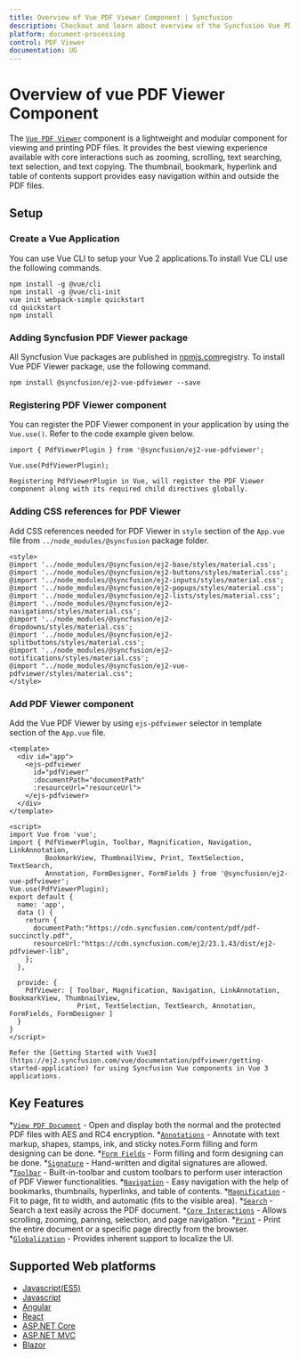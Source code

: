 ```yaml
---
title: Overview of Vue PDF Viewer Component | Syncfusion
description: Checkout and learn about overview of the Syncfusion Vue PDF Viewer component and much more details.
platform: document-processing
control: PDF Viewer
documentation: UG
---
```


# Overview of vue PDF Viewer Component

The [`Vue PDF Viewer`](https://www.syncfusion.com/vue-components/vue-pdf-viewer) component is a lightweight and modular component for viewing and printing PDF files. It provides the best viewing experience available with core interactions such as zooming, scrolling, text searching, text selection, and text copying. The thumbnail, bookmark, hyperlink and table of contents support provides easy navigation within and outside the PDF files.

## Setup

### Create a Vue Application

You can use Vue CLI to setup your Vue 2 applications.To install Vue CLI use the following commands.

```
npm install -g @vue/cli
npm install -g @vue/cli-init
vue init webpack-simple quickstart
cd quickstart
npm install
```

### Adding Syncfusion PDF Viewer package

All Syncfusion Vue packages are published in [npmjs.com](https://www.npmjs.com/~syncfusionorg)registry. To install Vue PDF Viewer package, use the following command.

```
npm install @syncfusion/ej2-vue-pdfviewer --save
```
### Registering PDF Viewer component

You can register the PDF Viewer component in your application by using the `Vue.use()`. Refer to the code example given below.

```
import { PdfViewerPlugin } from '@syncfusion/ej2-vue-pdfviewer';

Vue.use(PdfViewerPlugin);
```
```
Registering PdfViewerPlugin in Vue, will register the PDF Viewer component along with its required child directives globally.
```
### Adding CSS references for PDF Viewer

Add CSS references needed for PDF Viewer in `style` section of the `App.vue` file from `../node_modules/@syncfusion` package folder.

```
<style>
@import '../node_modules/@syncfusion/ej2-base/styles/material.css';
@import '../node_modules/@syncfusion/ej2-buttons/styles/material.css';
@import '../node_modules/@syncfusion/ej2-inputs/styles/material.css';
@import '../node_modules/@syncfusion/ej2-popups/styles/material.css';
@import '../node_modules/@syncfusion/ej2-lists/styles/material.css';
@import '../node_modules/@syncfusion/ej2-navigations/styles/material.css';
@import '../node_modules/@syncfusion/ej2-dropdowns/styles/material.css';
@import '../node_modules/@syncfusion/ej2-splitbuttons/styles/material.css';
@import '../node_modules/@syncfusion/ej2-notifications/styles/material.css';  
@import "../node_modules/@syncfusion/ej2-vue-pdfviewer/styles/material.css";
</style>
```
### Add PDF Viewer component

Add the Vue PDF Viewer by using `ejs-pdfviewer` selector in template section of the `App.vue` file.

```
<template>
  <div id="app">
    <ejs-pdfviewer 
      id="pdfViewer" 
      :documentPath="documentPath"
      :resourceUrl="resourceUrl"> 
    </ejs-pdfviewer>
  </div>
</template>

<script>
import Vue from 'vue';
import { PdfViewerPlugin, Toolbar, Magnification, Navigation, LinkAnnotation, 
         BookmarkView, ThumbnailView, Print, TextSelection, TextSearch, 
         Annotation, FormDesigner, FormFields } from '@syncfusion/ej2-vue-pdfviewer';
Vue.use(PdfViewerPlugin);
export default {
  name: 'app',
  data () {
    return {
      documentPath:"https://cdn.syncfusion.com/content/pdf/pdf-succinctly.pdf",
      resourceUrl:"https://cdn.syncfusion.com/ej2/23.1.43/dist/ej2-pdfviewer-lib",
    };
  },

  provide: {
    PdfViewer: [ Toolbar, Magnification, Navigation, LinkAnnotation, BookmarkView, ThumbnailView,
                 Print, TextSelection, TextSearch, Annotation, FormFields, FormDesigner ]
  }
}
</script>
```
```
Refer the [Getting Started with Vue3](https://ej2.syncfusion.com/vue/documentation/pdfviewer/getting-started-application) for using Syncfusion Vue components in Vue 3 applications.
```
## Key Features 

*[`View PDF Document`](https://ej2.syncfusion.com/vue/documentation/pdfviewer/getting-started) - Open and display both the normal and the protected PDF files with AES and RC4 encryption.
*[`Annotations`](https://ej2.syncfusion.com/vue/documentation/pdfviewer/annotation/text-markup-annotation) - Annotate with text markup, shapes, stamps, ink, and sticky notes.Form filling and form designing can be done.
*[`Form Fields`](https://ej2.syncfusion.com/vue/documentation/pdfviewer/form-designer/create-fillable-pdf-forms/create-programmatically) - Form filling and form designing can be done.
*[`Signature`](https://ej2.syncfusion.com/vue/documentation/pdfviewer/annotation/signature-annotation) - Hand-written and digital signatures are allowed.
*[`Toolbar`](https://ej2.syncfusion.com/vue/documentation/pdfviewer/toolbar) - Built-in-toolbar and custom toolbars to perform user interaction of PDF Viewer functionalities.
*[`Navigation`](https://ej2.syncfusion.com/vue/documentation/pdfviewer/navigation) - Easy navigation with the help of bookmarks, thumbnails, hyperlinks, and table of contents.
*[`Magnification`](https://ej2.syncfusion.com/vue/documentation/pdfviewer/magnification) - Fit to page, fit to width, and automatic (fits to the visible area).
*[`Search`](https://ej2.syncfusion.com/vue/documentation/pdfviewer/text-search) - Search a text easily across the PDF document.
*[`Core Interactions`](https://ej2.syncfusion.com/vue/documentation/pdfviewer/interaction-mode) - Allows scrolling, zooming, panning, selection, and page navigation.
*[`Print`](https://ej2.syncfusion.com/vue/documentation/pdfviewer/print) - Print the entire document or a specific page directly from the browser.
*[`Globalization`](https://ej2.syncfusion.com/vue/documentation/pdfviewer/globalization) - Provides inherent support to localize the UI.

## Supported Web platforms

* [Javascript(ES5)](https://ej2.syncfusion.com/javascript/documentation/pdfviewer/getting-started)
* [Javascript](https://ej2.syncfusion.com/documentation/pdfviewer/getting-started)
* [Angular](https://ej2.syncfusion.com/angular/documentation/pdfviewer/getting-started)
* [React](https://ej2.syncfusion.com/react/documentation/pdfviewer/getting-started)
* [ASP.NET Core](https://ej2.syncfusion.com/aspnetcore/documentation/pdfviewer/getting-started)
* [ASP.NET MVC](https://ej2.syncfusion.com/aspnetmvc/documentation/pdfviewer/getting-started)
* [Blazor](https://help.syncfusion.com/document-processing/pdf/pdf-viewer/blazor/overview)